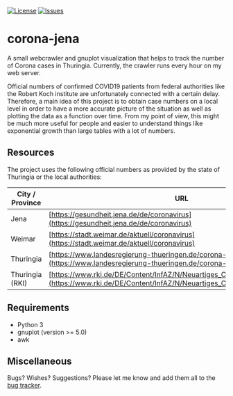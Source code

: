 [![License](https://img.shields.io/github/license/micb25/corona-jena.svg)](LICENSE)
[![Issues](https://img.shields.io/github/issues/micb25/corona-jena.svg)](https://github.com/micb25/corona-jena/issues)

# corona-jena
A small webcrawler and gnuplot visualization that helps to track the number of Corona cases in Thuringia. Currently, the crawler runs every hour on my web server.

Official numbers of confirmed COVID19 patients from federal authorities like the Robert Koch institute are unfortunately connected with a certain delay. Therefore, a main idea of this project is to obtain case numbers on a local level in order to have a more accurate picture of the situation as well as plotting the data as a function over time. From my point of view, this might be much more useful for people and easier to understand things like exponential growth than large tables with a lot of numbers.

## Resources

The project uses the following official numbers as provided by the state of Thuringia or the local authorities:

| City / Province | URL                                                                                                                                                          |
|-----------------|--------------------------------------------------------------------------------------------------------------------------------------------------------------|
| Jena            | [https://gesundheit.jena.de/de/coronavirus](https://gesundheit.jena.de/de/coronavirus)                                                                       |
| Weimar          | [https://stadt.weimar.de/aktuell/coronavirus](https://stadt.weimar.de/aktuell/coronavirus)                                                                   |
| Thuringia       | [https://www.landesregierung-thueringen.de/corona-bulletin](https://www.landesregierung-thueringen.de/corona-bulletin)                                       |
| Thuringia (RKI) | [https://www.rki.de/DE/Content/InfAZ/N/Neuartiges_Coronavirus/Fallzahlen.html](https://www.rki.de/DE/Content/InfAZ/N/Neuartiges_Coronavirus/Fallzahlen.html) |

## Requirements 
- Python 3
- gnuplot (version >= 5.0)
- awk

## Miscellaneous
Bugs? Wishes? Suggestions? Please let me know and add them all to the [bug tracker](https://github.com/micb25/corona-jena/issues).

